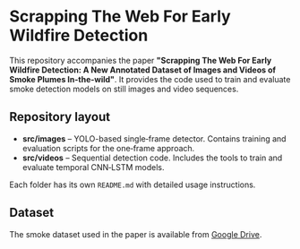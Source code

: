 # Scrapping The Web For Early Wildfire Detection

This repository accompanies the paper **"Scrapping The Web For Early Wildfire Detection: A New Annotated Dataset of Images and Videos of Smoke Plumes In-the-wild"**. It provides the code used to train and evaluate smoke detection models on still images and video sequences.

## Repository layout

- **src/images** – YOLO-based single‑frame detector. Contains training and evaluation scripts for the one‑frame approach.
- **src/videos** – Sequential detection code. Includes the tools to train and evaluate temporal CNN‑LSTM models.

Each folder has its own `README.md` with detailed usage instructions.

## Dataset

The smoke dataset used in the paper is available from [Google Drive](https://drive.google.com/drive/folders/1-6NR3M9qBi7FTpEt0rhRQeEWD_33mBGH?usp=sharing).
